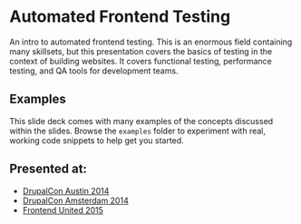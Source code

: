 # Automated Frontend Testing

An intro to automated frontend testing. This is an enormous field containing
many skillsets, but this presentation covers the basics of testing in the
context of building websites. It covers functional testing, performance testing,
and QA tools for development teams.

## Examples

This slide deck comes with many examples of the concepts discussed within the
slides. Browse the `examples` folder to experiment with real, working code
snippets to help get you started.

## Presented at:

* [DrupalCon Austin 2014](https://austin2014.drupal.org/session/automated-frontend-testing.html)
* [DrupalCon Amsterdam 2014](https://amsterdam2014.drupal.org/session/automated-frontend-testing.html)
* [Frontend United 2015](https://frontendunited.org/)
